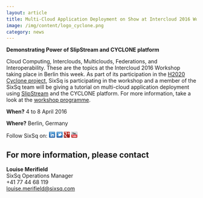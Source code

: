 ```yaml
---
layout: article
title: Multi-Cloud Application Deployment on Show at Intercloud 2016 Workshop
image: /img/content/logo_cyclone.png 
category: news
---
```


**Demonstrating Power of SlipStream and CYCLONE platform**

Cloud Computing, Interclouds, Multiclouds, Federations, and Interoperability. These are the topics at the Intercloud 2016 Workshop taking place in Berlin this week. As part of its participation in the [H2020 Cyclone project](http://www.cyclone-project.eu), SixSq is participating in the workshop and a member of the SixSq team will be giving a tutorial on multi-cloud application deployment using [SlipStream](http://sixsq.com/products/slipstream/) and the CYCLONE platform. For more information, take a look at the [workshop programme](http://www.cyclone-project.eu/intercloud2016.html). 


**When?**
4 to 8 April 2016

**Where?**
Berlin, Germany


Follow SixSq on:
<a href="http://linkedin.com/company/sixsq"><img src="/img/design/linkedin_small.png" alt="LinkedIn" width="16" /></a> <a href="http://twitter.com/@sixsq"><img src="/img/design/twitter_small.png" alt="Twitter" width="16" /></a> <a href="http://plus.google.com/+sixsq"><img src="/img/design/google_plus_small.png" alt="Google+" width="16" /></a> <a href="https://www.youtube.com/channel/UCGYw3n7c-QsDtsVH32By1-g"><img src="/img/design/youtube_small.png" alt="Youtube" width="16"/></a>

For more information, please contact
----

**Louise Merifield**  
SixSq Operations Manager  
+41 77 44 68 119  
[louise.merifield@sixsq.com](mailto:louise.merifield@sixsq.com)

